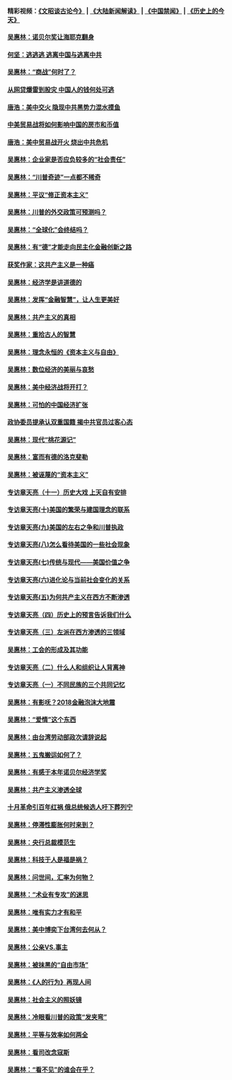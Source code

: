 #### 精彩视频：[《文昭谈古论今》](https://github.com/gfw-breaker/wenzhao/blob/master/README.md?t=01060630) | [《大陆新闻解读》](https://github.com/gfw-breaker/ntdtv-comedy/blob/master/README.md?t=01060630) | [《中国禁闻》](https://github.com/gfw-breaker/ntdtv-news/blob/master/README.md?t=01060630) | [《历史上的今天》](https://github.com/gfw-breaker/today-in-history/blob/master/README.md?t=01060630) 

#### [吴惠林：诺贝尔奖让海耶克翻身](../pages/nsc423/n10890049.md?t=01060630) 

#### [何坚：逃逃逃 逃离中国与逃离中共](../pages/nsc423/n10592891.md?t=01060630) 

#### [吴惠林：“商战”何时了？](../pages/nsc423/n10573558.md?t=01060630) 

#### [从网贷爆雷到股灾 中国人的钱何处可逃](../pages/nsc423/n10572800.md?t=01060630) 

#### [唐浩：美中交火 隐现中共黑势力混水摸鱼](../pages/nsc423/n10544040.md?t=01060630) 

#### [中美贸易战将如何影响中国的房市和币值](../pages/nsc423/n10543697.md?t=01060630) 

#### [唐浩：美中贸易战开火 烧出中共危机](../pages/nsc423/n10540126.md?t=01060630) 

#### [吴惠林：企业家是否应负较多的“社会责任”](../pages/nsc423/n10535022.md?t=01060630) 

#### [吴惠林：“川普奇迹”一点都不稀奇](../pages/nsc423/n10512808.md?t=01060630) 

#### [吴惠林：平议“修正资本主义”](../pages/nsc423/n10495724.md?t=01060630) 

#### [吴惠林：川普的外交政策可预测吗？](../pages/nsc423/n10462387.md?t=01060630) 

#### [吴惠林：“全球化”会终结吗？](../pages/nsc423/n10452838.md?t=01060630) 

#### [吴惠林：有“德”才能走向民主化金融创新之路](../pages/nsc423/n10432292.md?t=01060630) 

#### [获奖作家：这共产主义是一种癌](../pages/nsc423/n10431541.md?t=01060630) 

#### [吴惠林：经济学是讲道德的](../pages/nsc423/n10398014.md?t=01060630) 

#### [吴惠林：发挥“金融智慧”，让人生更美好](../pages/nsc423/n10375019.md?t=01060630) 

#### [吴惠林：共产主义的真相](../pages/nsc423/n10351394.md?t=01060630) 

#### [吴惠林：重拾古人的智慧](../pages/nsc423/n10337691.md?t=01060630) 

#### [吴惠林：理念永恒的《资本主义与自由》](../pages/nsc423/n10316274.md?t=01060630) 

#### [吴惠林：数位经济的美丽与哀愁](../pages/nsc423/n10292946.md?t=01060630) 

#### [吴惠林：美中经济战将开打？](../pages/nsc423/n10258825.md?t=01060630) 

#### [吴惠林：可怕的中国经济扩张](../pages/nsc423/n10219147.md?t=01060630) 

#### [政协委员提承认双重国籍 揭中共官员过客心态](../pages/nsc423/n10208809.md?t=01060630) 

#### [吴惠林：现代“桃花源记”](../pages/nsc423/n10185234.md?t=01060630) 

#### [吴惠林：富而有德的洛克斐勒](../pages/nsc423/n10142264.md?t=01060630) 

#### [吴惠林：被诬蔑的“资本主义”](../pages/nsc423/n10124816.md?t=01060630) 

#### [专访章天亮（十一）历史大戏 上天自有安排](../pages/nsc423/n10094905.md?t=01060630) 

#### [专访章天亮(十)美国的繁荣与建国理念的联系](../pages/nsc423/n10094899.md?t=01060630) 

#### [专访章天亮(九)美国的左右之争和川普执政](../pages/nsc423/n10094889.md?t=01060630) 

#### [专访章天亮(八)怎么看待美国的一些社会现象](../pages/nsc423/n10094857.md?t=01060630) 

#### [专访章天亮(七)传统与现代——美国价值之争](../pages/nsc423/n10093140.md?t=01060630) 

#### [专访章天亮(六)进化论与当前社会变化的关系](../pages/nsc423/n10092036.md?t=01060630) 

#### [专访章天亮(五)为何共产主义在西方不断渗透](../pages/nsc423/n10083620.md?t=01060630) 

#### [专访章天亮（四）历史上的预言告诉我们什么](../pages/nsc423/n10083606.md?t=01060630) 

#### [专访章天亮（三）左派在西方渗透的三领域](../pages/nsc423/n10081115.md?t=01060630) 

#### [吴惠林：工会的形成及其功能](../pages/nsc423/n10080633.md?t=01060630) 

#### [专访章天亮（二）什么人和组织让人背离神](../pages/nsc423/n10076637.md?t=01060630) 

#### [专访章天亮（一）不同民族的三个共同记忆](../pages/nsc423/n10074188.md?t=01060630) 

#### [吴惠林：有影呒？2018金融泡沫大地震](../pages/nsc423/n10040534.md?t=01060630) 

#### [吴惠林：“爱情”这个东西](../pages/nsc423/n10019423.md?t=01060630) 

#### [吴惠林：由台湾劳动部政次请辞说起](../pages/nsc423/n9979679.md?t=01060630) 

#### [吴惠林：五鬼搬运如何了？](../pages/nsc423/n9925338.md?t=01060630) 

#### [吴惠林：有感于本年诺贝尔经济学奖](../pages/nsc423/n9871883.md?t=01060630) 

#### [吴惠林：共产主义渗透全球](../pages/nsc423/n9812748.md?t=01060630) 

#### [十月革命引百年红祸 俄总统候选人吁下葬列宁](../pages/nsc423/n9810182.md?t=01060630) 

#### [吴惠林：停滞性膨胀何时来到？](../pages/nsc423/n9764136.md?t=01060630) 

#### [吴惠林：央行总裁模范生](../pages/nsc423/n9728134.md?t=01060630) 

#### [吴惠林：科技于人是福是祸？](../pages/nsc423/n9672982.md?t=01060630) 

#### [吴惠林：问世间，汇率为何物？](../pages/nsc423/n9621788.md?t=01060630) 

#### [吴惠林：“术业有专攻”的迷思](../pages/nsc423/n9580363.md?t=01060630) 

#### [吴惠林：唯有实力才有和平](../pages/nsc423/n9529599.md?t=01060630) 

#### [吴惠林：美中博奕下台湾何去何从？](../pages/nsc423/n9483598.md?t=01060630) 

#### [吴惠林：公亲VS.事主](../pages/nsc423/n9425637.md?t=01060630) 

#### [吴惠林：被抹黑的“自由市场”](../pages/nsc423/n9351545.md?t=01060630) 

#### [吴惠林：《人的行为》再现人间](../pages/nsc423/n9296339.md?t=01060630) 

#### [吴惠林：社会主义的照妖镜](../pages/nsc423/n9243460.md?t=01060630) 

#### [吴惠林：冷眼看川普的政策“发夹弯”](../pages/nsc423/n9120684.md?t=01060630) 

#### [吴惠林：平等与效率如何两全](../pages/nsc423/n9075430.md?t=01060630) 

#### [吴惠林：看司改念寇斯](../pages/nsc423/n9024915.md?t=01060630) 

#### [吴惠林：“看不见”的谁会在乎？](../pages/nsc423/n8977488.md?t=01060630) 

